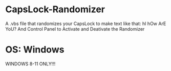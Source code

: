 # CapsLock-Randomizer
A .vbs file that randomizes your CapsLock to make text like that: hI hOw ArE YoU? 
And Control Panel to Activate and Deativate the Randomizer

# OS: Windows
WINDOWS 8-11 ONLY!!!
